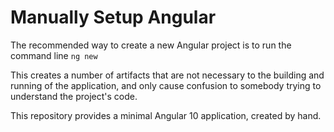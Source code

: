 # Manually Setup Angular
The recommended way to create a new Angular project is to run the command line `ng new`

This creates a number of artifacts that are not necessary to the building and running of the application, and only cause confusion to somebody trying to understand the project's code.

This repository provides a minimal Angular 10 application, created by hand.